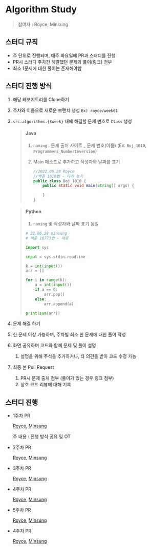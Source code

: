 # Algorithm Study

> 참여자 : Royce, Minsung

## 스터디 규칙
- 주 단위로 진행되며, 매주 화요일에 PR과 스터디를 진행
- PR시 스터디 주차간 해결했던 문제와 풀이(링크) 첨부
- 최소 1문제에 대한 풀이는 존재해야함

## 스터디 진행 방식
1. 해당 레포지토리를 Clone하기
2. 주차와 이름으로 새로운 브랜치 생성 `Ex) royce/week01`
3. `src.algorithms.{$week}` 내에 해결할 문제 번호로 `Class` 생성

   > #### Java
   >
   > 1. `naming` : 문제 출처 사이트 _ 문제 번호(이름) (Ex. `Boj_1010`, `Programmers_NumberInversion`)
   >
   > 2. Main 메소드로 추가하고 작성자와 날짜를 표기
   >
   >    ```java
   >    //2022.06.28 Royce
   >    //백준 1010번 - 다리 놓기
   >    public class Boj_1010 {
   >    	public static void main(String[] args) {
   >    		   
   >    	}
   >    }
   >    ```

   > #### Python
   >
   > 1. `naming` 및 작성자와 날짜 표기 동일
   >
   > ```python
   > # 22.06.28 minsung
   > # 백준 10773번 - 제로
   > 
   > import sys
   > 
   > input = sys.stdin.readline
   > 
   > k = int(input())
   > arr = []
   > 
   > for i in range(k):
   >     a = int(input())
   >     if a == 0:
   >         arr.pop()
   >     else:
   >         arr.append(a)
   > 
   > print(sum(arr))
   > ```

3. 문제 해결 하기
4. 한 문제 이상 가능하며, 주차별 최소 한 문제에 대한 풀이 작성
5. 화면 공유하며 코드와 함께 문제 및 풀이 설명
   1. 설명을 위해 주석을 추가하거나, 타 의견을 받아 코드 수정 가능
6. 최종 본 Pull Request
    1. PR시 문제 출처 첨부 (풀이가 있는 경우 링크 첨부)
    2. 상호 코드 리뷰에 대해 기록

## 스터디 진행

- 1주차 PR

  [Royce](https://github.com/TaeyeonRoyce/AlgoStudy/pull/2), [Minsung](https://github.com/TaeyeonRoyce/AlgoStudy/pull/3)

  주 내용 : 진행 방식 공유 및 OT


- 2주차 PR
  
   [Royce](https://github.com/TaeyeonRoyce/AlgoStudy/pull/5), [Minsung](https://github.com/TaeyeonRoyce/AlgoStudy/pull/4)


- 3주차 PR 

   [Royce](https://github.com/TaeyeonRoyce/AlgoStudy/pull/6), [Minsung](https://github.com/TaeyeonRoyce/AlgoStudy/pull/7)


- 4주차 PR

   [Royce](https://github.com/TaeyeonRoyce/AlgoStudy/pull/8), [Minsung](https://github.com/TaeyeonRoyce/AlgoStudy/pull/9)

- 5주차 PR

  [Royce](https://github.com/TaeyeonRoyce/AlgoStudy/pull/10), [Minsung](https://github.com/TaeyeonRoyce/AlgoStudy/pull/11)

- 4주차 PR

  [Royce](https://github.com/TaeyeonRoyce/AlgoStudy/pull/13), [Minsung](https://github.com/TaeyeonRoyce/AlgoStudy/pull/12)


